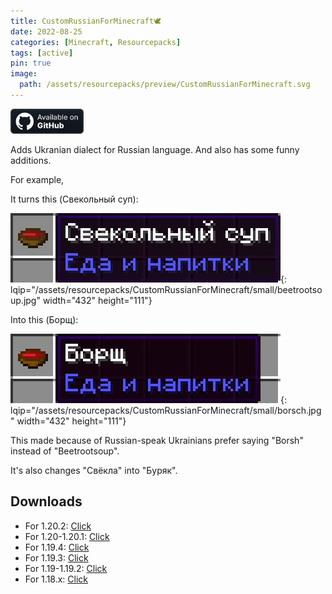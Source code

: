 ```yaml
---
title: CustomRussianForMinecraft🕊️
date: 2022-08-25
categories: [Minecraft, Resourcepacks]
tags: [active]
pin: true
image:
  path: /assets/resourcepacks/preview/CustomRussianForMinecraft.svg
---
```

<a href="https://github.com/Den4enko/CustomRussianForMinecraft"><img alt="SourceCode" height="40" src="/assets/badges/github_vector.svg"></a>

Adds Ukranian dialect for Russian language. And also has some funny additions.

For example,

It turns this (Свекольный суп):

![beetrootsoup](/assets/resourcepacks/CustomRussianForMinecraft/beetrootsoup.webp){: lqip="/assets/resourcepacks/CustomRussianForMinecraft/small/beetrootsoup.jpg" width="432" height="111"}
  
 Into this (Борщ):

![borsch](/assets/resourcepacks/CustomRussianForMinecraft/borsch.webp){: lqip="/assets/resourcepacks/CustomRussianForMinecraft/small/borsch.jpg" width="432" height="111"}
  
This made because of Russian-speak Ukrainians prefer saying "Borsh" instead of "Beetrootsoup".

It's also changes "Свёкла" into "Буряк".

## Downloads
- For 1.20.2: [Click](https://github.com/Den4enko/CustomRussianForMinecraft/releases/latest/download/CustomRussianForMinecraft.1.20.2.zip)
- For 1.20-1.20.1: [Click](https://github.com/Den4enko/CustomRussianForMinecraft/releases/latest/download/CustomRussianForMinecraft.1.20.zip)
- For 1.19.4: [Click](https://github.com/Den4enko/CustomRussianForMinecraft/releases/latest/download/CustomRussianForMinecraft.1.19.4.zip)
- For 1.19.3: [Click](https://github.com/Den4enko/CustomRussianForMinecraft/releases/latest/download/CustomRussianForMinecraft.1.19.3.zip)
- For 1.19-1.19.2: [Click](https://github.com/Den4enko/CustomRussianForMinecraft/releases/latest/download/CustomRussianForMinecraft.1.19.zip)
- For 1.18.x: [Click](https://github.com/Den4enko/CustomRussianForMinecraft/releases/latest/download/CustomRussianForMinecraft.1.18.zip)
